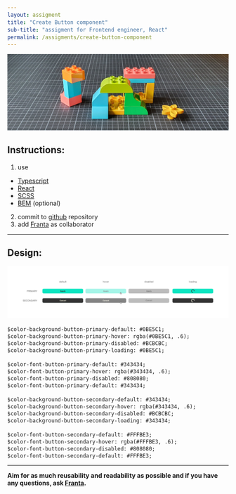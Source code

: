 ```yaml
---
layout: assigment
title: "Create Button component"
sub-title: "assigment for Frontend engineer, React"
permalink: /assigments/create-button-component
---
```


![Assigment](/assets/bricks/4.jpg)

## Instructions:
1. use
  - [Typescript](https://www.typescriptlang.org/docs/handbook/typescript-from-scratch.html)
  - [React](https://reactjs.org/docs/hello-world.html)
  - [SCSS](https://sass-lang.com/guide)
  - [BEM](http://getbem.com/introduction/) (optional)

2. commit to [github](https://github.com/) repository
3. add [Franta](https://github.com/blahafrank) as collaborator

---

## Design:
[![Button Design](/assets/fe-assigment/button-design.png)](/assets/fe-assigment/button-design.png)

```
$color-background-button-primary-default: #0BE5C1;
$color-background-button-primary-hover: rgba(#0BE5C1, .6);
$color-background-button-primary-disabled: #BCBCBC;
$color-background-button-primary-loading: #0BE5C1;

$color-font-button-primary-default: #343434;
$color-font-button-primary-hover: rgba(#343434, .6);
$color-font-button-primary-disabled: #808080;
$color-font-button-primary-default: #343434;

$color-background-button-secondary-default: #343434;
$color-background-button-secondary-hover: rgba(#343434, .6);
$color-background-button-secondary-disabled: #BCBCBC;
$color-background-button-secondary-loading: #343434;

$color-font-button-secondary-default: #FFFBE3;
$color-font-button-secondary-hover: rgba(#FFFBE3, .6);
$color-font-button-secondary-disabled: #808080;
$color-font-button-secondary-default: #FFFBE3;
```

---

**Aim for as much reusability and readability as possible and if you have any questions, ask [Franta](mailto:franta@outfindo.cz).**
